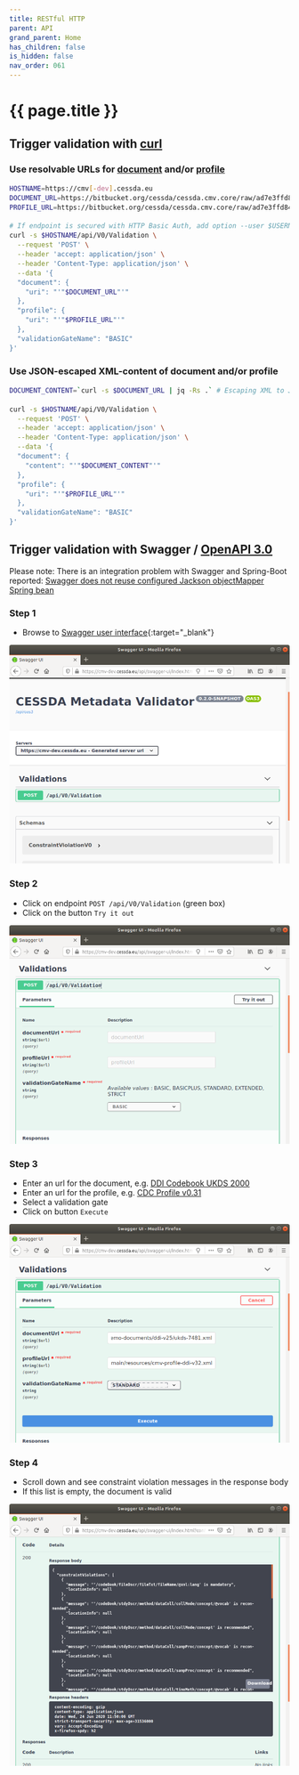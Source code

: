 ```yaml
---
title: RESTful HTTP
parent: API
grand_parent: Home
has_children: false
is_hidden: false
nav_order: 061
---
```


# {{ page.title }}

## Trigger validation with [curl](https://curl.se/)

### Use resolvable URLs for [document](glossary.html#document) and/or [profile](glossary.html#profile)

```bash
HOSTNAME=https://cmv[-dev].cessda.eu
DOCUMENT_URL=https://bitbucket.org/cessda/cessda.cmv.core/raw/ad7e3ffd847ecb9c35faea329fbc7cfe14bfb7a6/src/main/resources/demo-documents/ddi-v25/ukds-2000.xml
PROFILE_URL=https://bitbucket.org/cessda/cessda.cmv.core/raw/ad7e3ffd847ecb9c35faea329fbc7cfe14bfb7a6/src/main/resources/demo-documents/ddi-v25/cdc25_profile.xml

# If endpoint is secured with HTTP Basic Auth, add option --user $USERNAME:$PASSWORD
curl -s $HOSTNAME/api/V0/Validation \
  --request 'POST' \
  --header 'accept: application/json' \
  --header 'Content-Type: application/json' \
  --data '{
  "document": {
    "uri": "'"$DOCUMENT_URL"'"
  },
  "profile": {
    "uri": "'"$PROFILE_URL"'"
  },
  "validationGateName": "BASIC"
}'
```

### Use JSON-escaped XML-content of document and/or profile

```bash
DOCUMENT_CONTENT=`curl -s $DOCUMENT_URL | jq -Rs .` # Escaping XML to JSON is still not correct!

curl -s $HOSTNAME/api/V0/Validation \
  --request 'POST' \
  --header 'accept: application/json' \
  --header 'Content-Type: application/json' \
  --data '{
  "document": {
    "content": "'"$DOCUMENT_CONTENT"'"
  },
  "profile": {
    "uri": "'"$PROFILE_URL"'"
  },
  "validationGateName": "BASIC"
}'
```

## Trigger validation with Swagger / [OpenAPI 3.0](https://swagger.io/specification)
Please note: There is an integration problem with Swagger and Spring-Boot reported: [Swagger does not reuse configured Jackson objectMapper Spring bean](https://bitbucket.org/cessda/cessda.cmv.server/issues/43)

### Step 1 
* Browse to [Swagger user interface](../api/swagger){:target="_blank"}

![Step 1](images/user-documentation/swagger-tutorial-01.png)

### Step 2
* Click on endpoint `POST /api/V0/Validation` (green box)
* Click on the button `Try it out`

![Step 2](images/user-documentation/swagger-tutorial-02.png)

### Step 3
* Enter an url for the document, e.g. [DDI Codebook UKDS 2000](https://bitbucket.org/cessda/cessda.cmv.core/raw/8d0ea9d6a731fa06bde8c8f2b231c2e974aa7130/src/main/resources/demo-documents/ddi-v25/ukds-2000.xml)
* Enter an url for the profile, e.g. [CDC Profile v0.31](https://bitbucket.org/cessda/cessda.cmv.core/raw/8d0ea9d6a731fa06bde8c8f2b231c2e974aa7130/src/main/resources/demo-documents/ddi-v25/cdc25_profile.xml)
* Select a validation gate
* Click on button `Execute`

![Step 3](images/user-documentation/swagger-tutorial-03.png)

### Step 4
* Scroll down and see constraint violation messages in the response body
* If this list is empty, the document is valid

![Step 4](images/user-documentation/swagger-tutorial-04.png)
